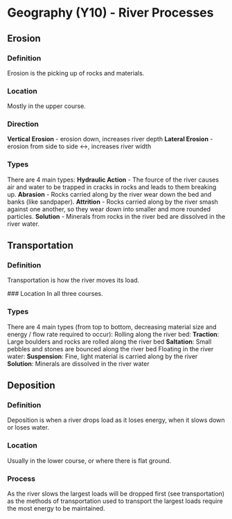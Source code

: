 # Geography (Y10) - River Processes
## Erosion
### Definition
Erosion is the picking up of rocks and materials.

### Location
Mostly in the upper course.

### Direction
**Vertical Erosion** - erosion down, increases river depth
**Lateral Erosion** - erosion from side to side <->, increases river width

### Types
There are 4 main types:
**Hydraulic Action** - The fource of the river causes air and water to be trapped in cracks in rocks and leads to them breaking up.
**Abrasion** - Rocks carried along by the river wear down the bed and banks (like sandpaper).
**Attrition** - Rocks carried along by the river smash against one another, so they wear down into smaller and more rounded particles.
**Solution** - Minerals from rocks in the river bed are dissolved in the river water.

## Transportation
### Definition
Transportation is how the river moves its load.

### Location
In all three courses.

### Types
There are 4 main types (from top to bottom, decreasing material size and energy / flow rate required to occur):
Rolling along the river bed:
	**Traction**: Large boulders and rocks are rolled along the river bed
	**Saltation**: Small pebbles and stones are bounced along the river bed
Floating in the river water:
	**Suspension**: Fine, light material is carried along by the river
	**Solution**: Minerals are dissolved in the river water

## Deposition
### Definition
Deposition is when a river drops load as it loses energy, when it slows down or loses water.

### Location
Usually in the lower course, or where there is flat ground.

### Process
As the river slows the largest loads will be dropped first (see transportation) as the methods of transportation used to transport the largest loads require the most energy to be maintained.